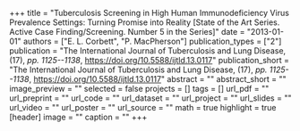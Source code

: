 +++
title = "Tuberculosis Screening in High Human Immunodeficiency Virus Prevalence Settings: Turning Promise into Reality [State of the Art Series. Active Case Finding/Screening. Number 5 in the Series]"
date = "2013-01-01"
authors = ["E. L. Corbett", "P. MacPherson"]
publication_types = ["2"]
publication = "The International Journal of Tuberculosis and Lung Disease, (17), _pp. 1125--1138_, https://doi.org/10.5588/ijtld.13.0117"
publication_short = "The International Journal of Tuberculosis and Lung Disease, (17), _pp. 1125--1138_, https://doi.org/10.5588/ijtld.13.0117"
abstract = ""
abstract_short = ""
image_preview = ""
selected = false
projects = []
tags = []
url_pdf = ""
url_preprint = ""
url_code = ""
url_dataset = ""
url_project = ""
url_slides = ""
url_video = ""
url_poster = ""
url_source = ""
math = true
highlight = true
[header]
image = ""
caption = ""
+++
